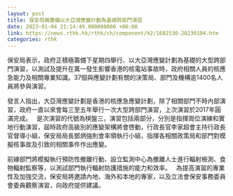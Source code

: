 ```yaml
---
layout: post
title: 保安局稱籌備以大亞灣應變計劃為基礎跨部門演習
date: 2023-01-04 21:14:49.000000000 +08:00
link: https://news.rthk.hk/rthk/ch/component/k2/1682530-20230104.htm
categories: rthk
---
```


保安局表示，政府正積極籌備下星期四舉行、以大亞灣應變計劃為基礎的大型跨部門演習，以測試及提升在萬一發生影響香港的核電站事故時，政府相關人員的核應急能力及相關專業知識。37個與應變計劃有關的決策局、部門及機構逾1400名人員將參與演習。

發言人指出，大亞灣應變計劃是香港的核應急應變計劃，除了相關部門不時內部演習，政府一直以來會每三至五年舉行一次大型跨部門演習，上次演習於2017年圓滿完成。
 
是次演習的代號為棋盤三，演習包括兩部分，分別是指揮崗位演練和實地行動演習，屆時政府高級別的應變架構將會啓動，行政長官李家超會主持行政長官督導小組，保安局局長鄧炳強則會率領執行小組，指揮各相關政策局和部門對模擬核事故及引致的相關事件作出應變。

前線部門將模擬執行預防性撤離行動、設立監測中心為撤離人士進行輻射檢測、食物輻射監察等，以測試部門執行輻射防護措施的能力和效率。
 
為提高演習的專業性及加強交流，保安局將邀請內地、海外和本地的專家，以及立法會保安事務委員會委員觀察演習，向政府提供建議。
